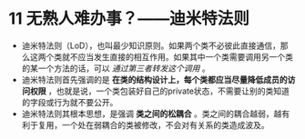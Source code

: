 # 11 无熟人难办事？——迪米特法则

- 迪米特法则（LoD），也叫最少知识原则。如果两个类不必彼此直接通信，那么这两个类就不应当发生直接的相互作用。如果其中一个类需要调用另一个类的某一个方法的话，可以 *通过第三者转发这个调用* 。
- 迪米特法则首先强调的是 **在类的结构设计上，每个类都应当尽量降低成员的访问权限** ，也就是说，一个类包装好自己的private状态，不需要让别的类知道的字段或行为就不要公开。
- 迪米特法则其根本思想，是强调 **类之间的松耦合** 。类之间的耦合越弱，越有利于复用，一个处在弱耦合的类被修改，不会对有关系的类造成波及。
